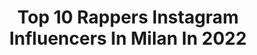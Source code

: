 ---
title: Top 10 Rappers Instagram Influencers In Milan In 2022
description: >-
  Find top rappers Instagram influencers in Milan in 2022. Most popular hashtags: #rapper #trap #milano #italia.
platform: Instagram
hits: 17
text_top: Identify the most popular Instagram influencers on inBeat.
text_bottom: Our search engine holds 17 Instagram influencers like this in Milan, Italy for you to contact.
profiles:
  - username: "neroneofficial"
    fullname: >-
      NERONE. ENNE E ERRE O ENNE E
    bio: >-
      MILANO LAST RAPPER ALIVE Info- booking-Management: thomas@gunamanagement.com BATACLAN FT @fabri_fibra OUT NOW
    location: "Italy"
    followers: 123484
    engagement: 1237
    commentsToLikes: 0.014910
    id: ck6tu3e82e2zi0j71ictrxfsa
    verified: true
    hashtags: ""
  - username: "tedeschiadriana"
    fullname: >-
      Adriana Tedeschi - L U C E
    bio: >-
      Photographer 📷 ~ creative director 🔮 Milan based📍~ sicilian blood 🦄 focused on music industry 💿💕 tedeschi.adriana@gmail.com ✉️
    location: "Italy"
    followers: 9142
    engagement: 708
    commentsToLikes: 0.071266
    id: ck15rzs9laiq60i19381q6qvd
    verified: false
    hashtags: "#rapper, #shooting, #portraitvision, #sony"
  - username: "doncashofficial"
    fullname: >-
      Don Cash (Official)
    bio: >-
      Rapper | Speaker Radio 🎶 Everyday 12.00/15.00 #milan @discoradioit booking: doncash@discoradio.it ✌🏻Peace Don.. STAR TRAP out now 🌟
    location: "Italy"
    followers: 14601
    engagement: 188
    commentsToLikes: 0.154654
    id: ck5c3i20uzd910i11fcnggtse
    verified: false
    hashtags: "#app, #radio, #discoradiomeets, #weekend"
  - username: "mariocuo_"
    fullname: >-
      Mariocuò
    bio: >-
      📷 Freelance photographer 🎙 Rapper ✈ Traveller 🇮🇹 From Naples 📍Based in Milan 🌄 All my photo are available for print 📩 Info in 𝓓𝓜
    location: "Italy"
    followers: 21369
    engagement: 217
    commentsToLikes: 0.043785
    id: ck5qelrfi13eg0i11e6p3dzp9
    verified: false
    hashtags: "#top, #volgoitalia, #yourshotphotographer, #imagesofitaliy"
  - username: "nexcassel"
    fullname: >-
      NEX CASSEL
    bio: >-
      BEST RAPPER ALIVE. AdriaCosta / MicroMala. VENETO 🔱 VETERAN Caorle/Jesolo/Milano/Treviso TIRO DA TRE feat @quentinquaranta 🏀🏀🏀. FUORI ORA ⤵️
    location: "Italy"
    followers: 22674
    engagement: 957
    commentsToLikes: 0.043799
    id: ck6tzy86qcjmk0j71mmnl8e8k
    verified: false
    hashtags: ""
  - username: "ceskielloo"
    fullname: >-
      THE ØNLY ONE CESKIELLØ
    bio: >-
      COMICO〰️ACTOR SANGUE NELLA MUSICA 🎶 👂🏽🎧👂🏽 RAPPER FREE LANCE 🎙 BIG REELS 🤦🏿‍♂️ ✖️ business and collaborazioni 📩ceskiello1985@gmail.com
    location: "Italy"
    followers: 74379
    engagement: 190
    commentsToLikes: 0.030693
    id: ck5zvi34j4a340i14njv2lcvg
    verified: false
    hashtags: "#cabriochallenge, #ceskiello, #cabrio, #imarchiati"
  - username: "nood_real"
    fullname: >-
      Nood
    bio: >-
      Milano📍 • ...🖊🦸🏻‍♂️
    location: "Italy"
    followers: 13865
    engagement: 441
    commentsToLikes: 0.038943
    id: ck15psczuzere0i19yehow74d
    verified: false
    hashtags: "#marvel, #iorestoacasa, #quarantena, #psicologiapositiva"
  - username: "eva90s"
    fullname: >-
      Eva Banks.©
    bio: >-
      🇮🇹Tattoo Artist • MILANO • RESIDENT ➡️ @redcouchtattoo 🇮🇹 NEXT GUEST: 📍@sorrymombologna 📩evabanks.eb@gmail.com
    location: "Italy"
    followers: 24473
    engagement: 180
    commentsToLikes: 0.029635
    id: ck0w6k32s8xxx0i19gw0m7tgv
    verified: false
    hashtags: "#quarantena, #healedathome, #radtattoos, #feelings"
  - username: "radio105"
    fullname: >-
      Radio105
    bio: >-
      Proud to be different Scrivici: diretta@105.net Chiamaci: 02.6551244 Sms e whatsapp: 342.4115105 Guardaci: sul canale 157 del digitale terrestre
    location: "Italy"
    followers: 876569
    engagement: 48
    commentsToLikes: 0.011402
    id: ck0tz2e0powcv0i19vu5v5ur1
    verified: true
    hashtags: "#rapper, #djfabiob, #105micasa, #radio105"
  - username: "dante_latino"
    fullname: >-
      𝐃𝐚𝐧𝐭𝐞 𝐋𝐚𝐭𝐢𝐧𝐨 Ⓜ™
    bio: >-
      🔥Latino American🔥 𝐂𝐚𝐧𝐭𝐚𝐧𝐭𝐞 & 𝐜𝐨𝐦𝐩𝐨𝐬𝐢𝐭𝐨𝐫𝐞 𝐢𝐧 𝐈𝐭𝐚𝐥𝐢🇮🇹 ◉Urbano/Reggaeton /Pop Comercial ◉FACEBO:Dante Latino ◉Collabs 📧
    location: "Italy"
    followers: 45004
    engagement: 85
    commentsToLikes: 0.168615
    id: ck8t6ovcbebsz0j78trmr0viv
    verified: false
    hashtags: "#singer, #instagood, #reggaeton, #latina"
---